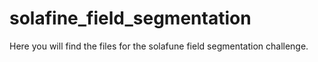 # solafine_field_segmentation
Here you will find the files for the solafune field segmentation challenge.
